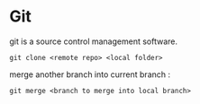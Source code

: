 
# Git

git is a source control management software.

```shell
git clone <remote repo> <local folder>
```

merge another branch into current branch :

```shell
git merge <branch to merge into local branch>
```
